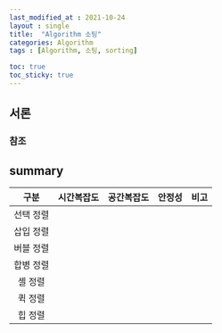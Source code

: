 ```yaml
---
last_modified_at : 2021-10-24
layout : single
title:  "Algorithm 소팅"
categories: Algorithm
tags : [Algorithm, 소팅, sorting]

toc: true
toc_sticky: true
---
```

## 서론
### 참조
<!-- <a target = '_blank' href=''></a>   -->

## summary
<table>
  <thead>
    <tr>
        <th style="text-align: center"><strong>구분</strong></th>
        <th style="text-align: center"><strong>시간복잡도</strong></th>
        <th style="text-align: center"><strong>공간복잡도</strong></th>
        <th style="text-align: center"><strong>안정성</strong></th>
        <th style="text-align: center"><strong>비고</strong></th>
    </tr>
  </thead>
  <tbody>
    <tr>
        <td style="text-align: center">선택 정렬</td>
        <td style="text-align: center"></td>
        <td style="text-align: center"></td>
        <td style="text-align: center"></td>
        <td style="text-align: center"></td>
    </tr>
    <tr>
        <td style="text-align: center">삽입 정렬</td>
        <td style="text-align: center"></td>
        <td style="text-align: center"></td>
        <td style="text-align: center"></td>
        <td style="text-align: center"></td>
    </tr>
    <tr>
        <td style="text-align: center">버블 정렬</td>
        <td style="text-align: center"></td>
        <td style="text-align: center"></td>
        <td style="text-align: center"></td>
        <td style="text-align: center"></td>
    </tr>
    <tr>
        <td style="text-align: center">합병 정렬</td>
        <td style="text-align: center"></td>
        <td style="text-align: center"></td>
        <td style="text-align: center"></td>
        <td style="text-align: center"></td>
    </tr>
    <tr>
        <td style="text-align: center">셸 정렬</td>
        <td style="text-align: center"></td>
        <td style="text-align: center"></td>
        <td style="text-align: center"></td>
        <td style="text-align: center"></td>
    </tr>
    <tr>
        <td style="text-align: center">퀵 정렬</td>
        <td style="text-align: center"></td>
        <td style="text-align: center"></td>
        <td style="text-align: center"></td>
        <td style="text-align: center"></td>
    </tr>
    <tr>
        <td style="text-align: center">힙 정렬</td>
        <td style="text-align: center"></td>
        <td style="text-align: center"></td>
        <td style="text-align: center"></td>
        <td style="text-align: center"></td>
    </tr>

  </tbody>
</table>